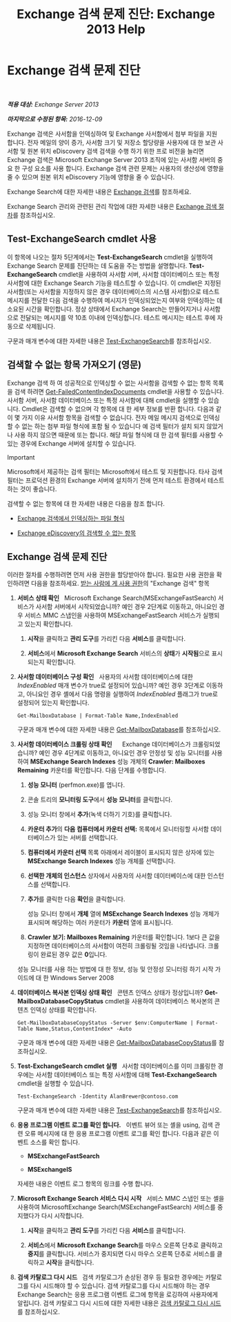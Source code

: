 ﻿---
title: 'Exchange 검색 문제 진단: Exchange 2013 Help'
TOCTitle: Exchange 검색 문제 진단
ms:assetid: 8cfa26f4-ccf0-42dd-8570-67018188b4e8
ms:mtpsurl: https://technet.microsoft.com/ko-kr/library/Bb123701(v=EXCHG.150)
ms:contentKeyID: 52058112
ms.date: 05/22/2018
mtps_version: v=EXCHG.150
ms.translationtype: MT
---

# Exchange 검색 문제 진단

 

_**적용 대상:** Exchange Server 2013_

_**마지막으로 수정된 항목:** 2016-12-09_

Exchange 검색은 사서함을 인덱싱하여 및 Exchange 사서함에서 첨부 파일을 지원 합니다. 전자 메일의 양이 증가, 사서함 크기 및 저장소 할당량을 사용자에 대 한 보관 사서함 및 원본 위치 eDiscovery 검색 검색을 수행 하기 위한 프로 비전을 늘리면 Exchange 검색은 Microsoft Exchange Server 2013 조직에 있는 사서함 서버의 중요 한 구성 요소를 사용 합니다. Exchange 검색 관련 문제는 사용자의 생산성에 영향을 줄 수 있으며 원본 위치 eDiscovery 기능에 영향을 줄 수 있습니다.

Exchange Search에 대한 자세한 내용은 [Exchange 검색](exchange-search-exchange-2013-help.md)를 참조하세요.

Exchange Search 관리와 관련된 관리 작업에 대한 자세한 내용은 [Exchange 검색 절차](exchange-search-procedures-exchange-2013-help.md)를 참조하십시오.

## Test-ExchangeSearch cmdlet 사용

이 항목에 나오는 절차 5단계에서는 **Test-ExchangeSearch** cmdlet을 실행하여 Exchange Search 문제를 진단하는 데 도움을 주는 방법을 설명합니다. **Test-ExchangeSearch** cmdlet을 사용하여 사서함 서버, 사서함 데이터베이스 또는 특정 사서함에 대한 Exchange Search 기능을 테스트할 수 있습니다. 이 cmdlet은 지정된 사서함(또는 사서함을 지정하지 않은 경우 데이터베이스의 시스템 사서함)으로 테스트 메시지를 전달한 다음 검색을 수행하여 메시지가 인덱싱되었는지 여부와 인덱싱하는 데 소요된 시간을 확인합니다. 정상 상태에서 Exchange Search는 만들어지거나 사서함으로 전달되는 메시지를 약 10초 이내에 인덱싱합니다. 테스트 메시지는 테스트 후에 자동으로 삭제됩니다.

구문과 매개 변수에 대한 자세한 내용은 [Test-ExchangeSearch](https://technet.microsoft.com/ko-kr/library/bb124733\(v=exchg.150\))를 참조하십시오.

## 검색할 수 없는 항목 가져오기 (영문)

Exchange 검색 하 여 성공적으로 인덱싱할 수 없는 사서함을 검색할 수 없는 항목 목록을 검색 하려면 [Get-FailedContentIndexDocuments](https://technet.microsoft.com/ko-kr/library/dd351154\(v=exchg.150\)) cmdlet을 사용할 수 있습니다. 사서함 서버, 사서함 데이터베이스 또는 특정 사서함에 대해 cmdlet을 실행할 수 있습니다. Cmdlet은 검색할 수 없으며 각 항목에 대 한 세부 정보를 반환 합니다. 다음과 같이 몇 가지 이유 사서함 항목을 검색할 수 없습니다. 전자 메일 메시지 검색으로 인덱싱할 수 없는 하는 첨부 파일 형식에 포함 될 수 있습니다 예 검색 필터가 설치 되지 않았거나 사용 하지 않으면 때문에 또는 합니다. 해당 파일 형식에 대 한 검색 필터를 사용할 수 있는 경우에 Exchange 서버에 설치할 수 있습니다.


> [!IMPORTANT]
> Microsoft에서 제공하는 검색 필터는 Microsoft에서 테스트 및 지원합니다. 타사 검색 필터는 프로덕션 환경의 Exchange 서버에 설치하기 전에 먼저 테스트 환경에서 테스트하는 것이 좋습니다.



검색할 수 없는 항목에 대 한 자세한 내용은 다음을 참조 합니다.

  - [Exchange 검색에서 인덱싱하는 파일 형식](file-formats-indexed-by-exchange-search-exchange-2013-help.md)

  - [Exchange eDiscovery의 검색할 수 없는 항목](unsearchable-items-in-exchange-ediscovery-exchange-2013-help.md)

## Exchange 검색 문제 진단

이러한 절차를 수행하려면 먼저 사용 권한을 할당받아야 합니다. 필요한 사용 권한을 확인하려면 다음을 참조하세요. [받는 사람에 게 사용 권한](recipients-permissions-exchange-2013-help.md)의 "Exchange 검색" 항목

1.  **서비스 상태 확인**   Microsoft Exchange Search(MSExchangeFastSearch) 서비스가 사서함 서버에서 시작되었습니까? 예인 경우 2단계로 이동하고, 아니요인 경우 서비스 MMC 스냅인을 사용하여 MSExchangeFastSearch 서비스가 실행되고 있는지 확인합니다.
    
    1.  **시작**을 클릭하고 **관리 도구**를 가리킨 다음 **서비스**를 클릭합니다.
    
    2.  **서비스**에서 **Microsoft Exchange Search** 서비스의 **상태**가 **시작됨**으로 표시되는지 확인합니다.

2.  **사서함 데이터베이스 구성 확인**   사용자의 사서함 데이터베이스에 대한 *IndexEnabled* 매개 변수가 true로 설정되어 있습니까? 예인 경우 3단계로 이동하고, 아니요인 경우 셸에서 다음 명령을 실행하여 *IndexEnabled* 플래그가 true로 설정되어 있는지 확인합니다.
    
        Get-MailboxDatabase | Format-Table Name,IndexEnabled
    
    구문과 매개 변수에 대한 자세한 내용은 [Get-MailboxDatabase](https://technet.microsoft.com/ko-kr/library/bb124924\(v=exchg.150\))를 참조하십시오.

3.  **사서함 데이터베이스 크롤링 상태 확인**      Exchange 데이터베이스가 크롤링되었습니까? 예인 경우 4단계로 이동하고, 아니요인 경우 안정성 및 성능 모니터를 사용하여 **MSExchange Search Indexes** 성능 개체의 **Crawler: Mailboxes Remaining** 카운터를 확인합니다. 다음 단계를 수행합니다.
    
    1.  **성능 모니터** (perfmon.exe)를 엽니다.
    
    2.  콘솔 트리의 **모니터링 도구**에서 **성능 모니터**를 클릭합니다.
    
    3.  성능 모니터 창에서 **추가**(녹색 더하기 기호)를 클릭합니다.
    
    4.  **카운터 추가**의 **다음 컴퓨터에서 카운터 선택:**  목록에서 모니터링할 사서함 데이터베이스가 있는 서버를 선택합니다.
    
    5.  **컴퓨터에서 카운터 선택** 목록 아래에서 레이블이 표시되지 않은 상자에 있는 **MSExchange Search Indexes** 성능 개체를 선택합니다.
    
    6.  **선택한 개체의 인스턴스** 상자에서 사용자의 사서함 데이터베이스에 대한 인스턴스를 선택합니다.
    
    7.  **추가**를 클릭한 다음 **확인**을 클릭합니다.
        
        성능 모니터 창에서 **개체** 열에 **MSExchange Search Indexes** 성능 개체가 표시되며 해당하는 여러 카운터가 **카운터** 열에 표시됩니다.
    
    8.  **Crawler 보기: Mailboxes Remaining** 카운터를 확인합니다. 1보다 큰 값을 지정하면 데이터베이스의 사서함이 여전히 크롤링될 것임을 나타냅니다. 크롤링이 완료된 경우 값은 **0**입니다.
    
    성능 모니터를 사용 하는 방법에 대 한 정보, 성능 및 안정성 모니터링 하기 시작 가이드에 대 한 Windows Server 2008[](https://go.microsoft.com/fwlink/p/?linkid=178005)

4.  **데이터베이스 복사본 인덱싱 상태 확인**   콘텐츠 인덱스 상태가 정상입니까? **Get-MailboxDatabaseCopyStatus** cmdlet을 사용하여 데이터베이스 복사본의 콘텐츠 인덱싱 상태를 확인합니다.
    
        Get-MailboxDatabaseCopyStatus -Server $env:ComputerName | Format-Table Name,Status,ContentIndex* -Auto
    
    구문과 매개 변수에 대한 자세한 내용은 [Get-MailboxDatabaseCopyStatus](https://technet.microsoft.com/ko-kr/library/dd298044\(v=exchg.150\))를 참조하십시오.

5.  **Test-ExchangeSearch cmdlet 실행**   사서함 데이터베이스를 이미 크롤링한 경우에는 사서함 데이터베이스 또는 특정 사서함에 대해 **Test-ExchangeSearch** cmdlet을 실행할 수 있습니다.
    
        Test-ExchangeSearch -Identity AlanBrewer@contoso.com
    
    구문과 매개 변수에 대한 자세한 내용은 [Test-ExchangeSearch](https://technet.microsoft.com/ko-kr/library/bb124733\(v=exchg.150\))를 참조하십시오.

6.  **응용 프로그램 이벤트 로그를 확인 합니다.**   이벤트 뷰어 또는 셸을 using, 검색 관련 오류 메시지에 대 한 응용 프로그램 이벤트 로그를 확인 합니다. 다음과 같은 이벤트 소스를 확인 합니다.
    
      - **MSExchangeFastSearch**
    
      - **MSExchangeIS**
    
    자세한 내용은 이벤트 로그 항목의 링크를 수행 합니다.

7.  **Microsoft Exchange Search 서비스 다시 시작**   서비스 MMC 스냅인 또는 셸을 사용하여 MicrosoftExchange Search(MSExchangeFastSearch) 서비스를 중지했다가 다시 시작합니다.
    
    1.  **시작**을 클릭하고 **관리 도구**를 가리킨 다음 **서비스**를 클릭합니다.
    
    2.  **서비스**에서 **Microsoft Exchange Search**를 마우스 오른쪽 단추로 클릭하고 **중지**를 클릭합니다. 서비스가 중지되면 다시 마우스 오른쪽 단추로 서비스를 클릭하고 **시작**을 클릭합니다.

8.  **검색 카탈로그 다시 시드**   검색 카탈로그가 손상된 경우 등 필요한 경우에는 카탈로그를 다시 시드해야 할 수 있습니다. 검색 카탈로그를 다시 시드해야 하는 경우 Exchange Search는 응용 프로그램 이벤트 로그에 항목을 로깅하여 사용자에게 알립니다. 검색 카탈로그 다시 시드에 대한 자세한 내용은 [검색 카탈로그 다시 시드](reseed-the-search-catalog-exchange-2013-help.md)를 참조하십시오.

